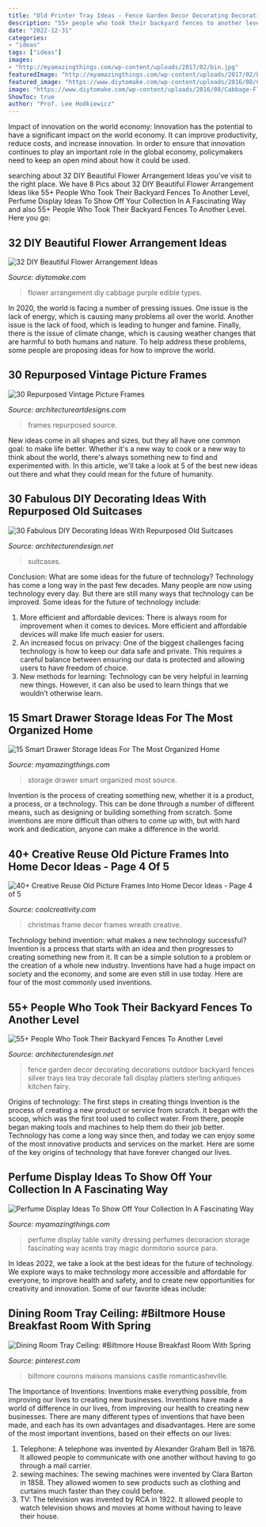 ```yaml
---
title: "Old Printer Tray Ideas - Fence Garden Decor Decorating Decorations Outdoor Backyard Fences Silver Trays Tea Tray Decorate Fall Display Platters Sterling Antiques Kitchen Fairy"
description: "55+ people who took their backyard fences to another level"
date: "2022-12-31"
categories:
- "ideas"
tags: ["ideas"]
images:
- "http://myamazingthings.com/wp-content/uploads/2017/02/bin.jpg"
featuredImage: "http://myamazingthings.com/wp-content/uploads/2017/02/bin.jpg"
featured_image: "https://www.diytomake.com/wp-content/uploads/2016/08/Cabbage-Flower-Arrangement.jpg"
image: "https://www.diytomake.com/wp-content/uploads/2016/08/Cabbage-Flower-Arrangement.jpg"
ShowToc: true
author: "Prof. Lee Hodkiewicz"
---
```



Impact of innovation on the world economy:
Innovation has the potential to have a significant impact on the world economy. It can improve productivity, reduce costs, and increase innovation. In order to ensure that innovation continues to play an important role in the global economy, policymakers need to keep an open mind about how it could be used.

	

		
searching about 32 DIY Beautiful Flower Arrangement Ideas you've visit to the right place. We have 8 Pics about 32 DIY Beautiful Flower Arrangement Ideas like 55+ People Who Took Their Backyard Fences To Another Level, Perfume Display Ideas To Show Off Your Collection In A Fascinating Way and also 55+ People Who Took Their Backyard Fences To Another Level. Here you go:
		
    
## 32 DIY Beautiful Flower Arrangement Ideas

<img loading=lazy src="https://www.diytomake.com/wp-content/uploads/2016/08/Cabbage-Flower-Arrangement.jpg" onerror="this.onerror=null;this.src='https://tse3.mm.bing.net/th?id=OIP.LptOKOTTObEiX7a-akXA4QHaKE&amp;pid=15.1';" alt="32 DIY Beautiful Flower Arrangement Ideas">

_Source: diytomake.com_

>flower arrangement diy cabbage purple edible types. 

	

In 2020, the world is facing a number of pressing issues. One issue is the lack of energy, which is causing many problems all over the world. Another issue is the lack of food, which is leading to hunger and famine. Finally, there is the issue of climate change, which is causing weather changes that are harmful to both humans and nature. To help address these problems, some people are proposing ideas for how to improve the world.

    
## 30 Repurposed Vintage Picture Frames

<img loading=lazy src="https://www.architectureartdesigns.com/wp-content/uploads/2013/08/13.jpeg" onerror="this.onerror=null;this.src='https://tse3.mm.bing.net/th?id=OIP.AKBXL1CcbWRa8jhUH-hmdgHaJ3&amp;pid=15.1';" alt="30 Repurposed Vintage Picture Frames">

_Source: architectureartdesigns.com_

>frames repurposed source. 

	

New ideas come in all shapes and sizes, but they all have one common goal: to make life better. Whether it's a new way to cook or a new way to think about the world, there's always something new to find and experimented with. In this article, we'll take a look at 5 of the best new ideas out there and what they could mean for the future of humanity.

    
## 30 Fabulous DIY Decorating Ideas With Repurposed Old Suitcases

<img loading=lazy src="https://cdn.architecturendesign.net/wp-content/uploads/2015/07/AD-Old-Suitcases-Decor-12.jpg" onerror="this.onerror=null;this.src='https://tse1.mm.bing.net/th?id=OIP.05D9VPQ5ejj-6pIJfwnttwHaLJ&amp;pid=15.1';" alt="30 Fabulous DIY Decorating Ideas With Repurposed Old Suitcases">

_Source: architecturendesign.net_

>suitcases. 

	

Conclusion: What are some ideas for the future of technology?
Technology has come a long way in the past few decades. Many people are now using technology every day. But there are still many ways that technology can be improved. Some ideas for the future of technology include: 
1) More efficient and affordable devices: There is always room for improvement when it comes to devices. More efficient and affordable devices will make life much easier for users. 
2) An increased focus on privacy: One of the biggest challenges facing technology is how to keep our data safe and private. This requires a careful balance between ensuring our data is protected and allowing users to have freedom of choice. 
3) New methods for learning: Technology can be very helpful in learning new things. However, it can also be used to learn things that we wouldn’t otherwise learn.

    
## 15 Smart Drawer Storage Ideas For The Most Organized Home

<img loading=lazy src="http://myamazingthings.com/wp-content/uploads/2017/02/bin.jpg" onerror="this.onerror=null;this.src='https://tse1.mm.bing.net/th?id=OIP.4nidEyT74AB7fGQ_fS5L2wHaLH&amp;pid=15.1';" alt="15 Smart Drawer Storage Ideas For The Most Organized Home">

_Source: myamazingthings.com_

>storage drawer smart organized most source. 

	

Invention is the process of creating something new, whether it is a product, a process, or a technology. This can be done through a number of different means, such as designing or building something from scratch. Some inventions are more difficult than others to come up with, but with hard work and dedication, anyone can make a difference in the world.

    
## 40+ Creative Reuse Old Picture Frames Into Home Decor Ideas - Page 4 Of 5

<img loading=lazy src="https://coolcreativity.com/wp-content/uploads/2016/06/Christmas-Frame-Wreath.jpg" onerror="this.onerror=null;this.src='https://tse1.mm.bing.net/th?id=OIP.jK3k64t6iCi0yo9z1wiIpAHaJ4&amp;pid=15.1';" alt="40+ Creative Reuse Old Picture Frames Into Home Decor Ideas - Page 4 of 5">

_Source: coolcreativity.com_

>christmas frame decor frames wreath creative. 

	

Technology behind invention: what makes a new technology successful?
Invention is a process that starts with an idea and then progresses to creating something new from it. It can be a simple solution to a problem or the creation of a whole new industry. Inventions have had a huge impact on society and the economy, and some are even still in use today. Here are four of the most commonly used inventions.

    
## 55+ People Who Took Their Backyard Fences To Another Level

<img loading=lazy src="http://cdn.architecturendesign.net/wp-content/uploads/2016/04/AD-Garden-Fence-Decor-Ideas-48.jpg" onerror="this.onerror=null;this.src='https://tse2.mm.bing.net/th?id=OIP.KPtrSLguYHlnbyu6jr-TgAHaLK&amp;pid=15.1';" alt="55+ People Who Took Their Backyard Fences To Another Level">

_Source: architecturendesign.net_

>fence garden decor decorating decorations outdoor backyard fences silver trays tea tray decorate fall display platters sterling antiques kitchen fairy. 

	

Origins of technology: The first steps in creating things
Invention is the process of creating a new product or service from scratch. It began with the scoop, which was the first tool used to collect water. From there, people began making tools and machines to help them do their job better. Technology has come a long way since then, and today we can enjoy some of the most innovative products and services on the market. Here are some of the key origins of technology that have forever changed our lives.

    
## Perfume Display Ideas To Show Off Your Collection In A Fascinating Way

<img loading=lazy src="http://myamazingthings.com/wp-content/uploads/2017/12/perfume-display-ideas-6.jpg" onerror="this.onerror=null;this.src='https://tse2.mm.bing.net/th?id=OIP.DPLQ708jbeN1_gxO0f0tuAHaHW&amp;pid=15.1';" alt="Perfume Display Ideas To Show Off Your Collection In A Fascinating Way">

_Source: myamazingthings.com_

>perfume display table vanity dressing perfumes decoracion storage fascinating way scents tray magic dormitorio source para. 

	

In Ideas 2022, we take a look at the best ideas for the future of technology. We explore ways to make technology more accessible and affordable for everyone, to improve health and safety, and to create new opportunities for creativity and innovation. Some of our favorite ideas include: 

    
## Dining Room Tray Ceiling: #Biltmore House Breakfast Room With Spring

<img loading=lazy src="https://i.pinimg.com/736x/5a/92/85/5a9285922306f6f6391da4a861d86157.jpg" onerror="this.onerror=null;this.src='https://tse2.mm.bing.net/th?id=OIP.tRjjc_0NipKJ_Y4mAjQmowHaLH&amp;pid=15.1';" alt="Dining Room Tray Ceiling: #Biltmore House Breakfast Room With Spring">

_Source: pinterest.com_

>biltmore courons maisons mansions castle romanticasheville. 

	

The Importance of Inventions: Inventions make everything possible, from improving our lives to creating new businesses.
Inventions have made a world of difference in our lives, from improving our health to creating new businesses. There are many different types of inventions that have been made, and each has its own advantages and disadvantages. Here are some of the most important inventions, based on their effects on our lives:
1. Telephone: A telephone was invented by Alexander Graham Bell in 1876. It allowed people to communicate with one another without having to go through a mail carrier. 
2. sewing machines: The sewing machines were invented by Clara Barton in 1858. They allowed women to sew products such as clothing and curtains much faster than they could before. 
3. TV: The television was invented by RCA in 1922. It allowed people to watch television shows and movies at home without having to leave their house. 

